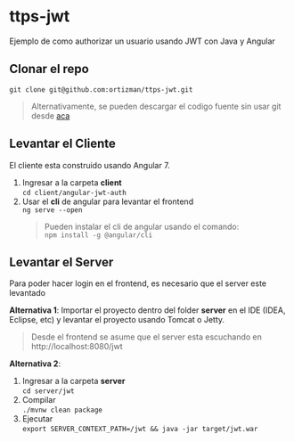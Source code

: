 # ttps-jwt
Ejemplo de como authorizar un usuario usando JWT con Java y Angular

## Clonar el repo

``` git clone git@github.com:ortizman/ttps-jwt.git ```

> Alternativamente, se pueden descargar el codigo fuente sin usar git desde [aca](https://github.com/ortizman/ttps-jwt/archive/master.zip)
## Levantar el Cliente
El cliente esta construido usando Angular 7. 

1. Ingresar a la carpeta __client__  
    ```cd client/angular-jwt-auth ```
1. Usar el __cli__ de angular para levantar el frontend  
    ```ng serve --open```
    > Pueden instalar el cli de angular usando el comando:   
    ```npm install -g @angular/cli ```

## Levantar el Server
Para poder hacer login en el frontend, es necesario que el server este levantado

**Alternativa 1**: Importar el proyecto dentro del folder __server__ en el IDE (IDEA, Eclipse, etc) y levantar el proyecto usando Tomcat o Jetty. 
> Desde el frontend se asume que el server esta escuchando en http://localhost:8080/jwt

**Alternativa 2**: 
1. Ingresar a la carpeta __server__  
    ```cd server/jwt ```
1. Compilar  
    ```./mvnw clean package```
1. Ejecutar  
    ```export SERVER_CONTEXT_PATH=/jwt && java -jar target/jwt.war```
